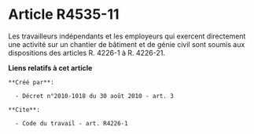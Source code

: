 # Article R4535-11

Les travailleurs indépendants et les employeurs qui exercent directement une activité sur un chantier de bâtiment et de génie
civil sont soumis aux dispositions des articles R. 4226-1 à R. 4226-21.

**Liens relatifs à cet article**

	**Créé par**:

	  - Décret n°2010-1018 du 30 août 2010 - art. 3

	**Cite**:

	  - Code du travail - art. R4226-1
